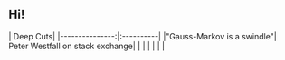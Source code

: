 ## Hi!

| Deep Cuts|
|---------------:|:----------|
|"Gauss-Markov is a swindle"| Peter Westfall on stack exchange|
|               |            |
|               |            |

<!--
**alaprais/alaprais** is a ✨ _special_ ✨ repository because its `README.md` (this file) appears on your GitHub profile.

Here are some ideas to get you started:

- 🔭 I’m currently working on ...
- 🌱 I’m currently learning ...
- 👯 I’m looking to collaborate on ...
- 🤔 I’m looking for help with ...
- 💬 Ask me about ...
- 📫 How to reach me: ...
- 😄 Pronouns: ...
- ⚡ Fun fact: ...
-->

